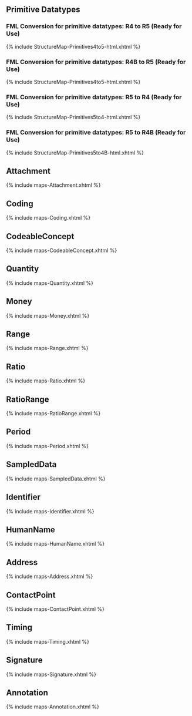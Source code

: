 
## Primitive Datatypes

### FML Conversion for primitive datatypes: R4 to R5 (Ready for Use)

{% include StructureMap-Primitives4to5-html.xhtml %}

### FML Conversion for primitive datatypes: R4B to R5 (Ready for Use)

{% include StructureMap-Primitives4to5-html.xhtml %}

### FML Conversion for primitive datatypes: R5 to R4 (Ready for Use)

{% include StructureMap-Primitives5to4-html.xhtml %}

### FML Conversion for primitive datatypes: R5 to R4B (Ready for Use)

{% include StructureMap-Primitives5to4B-html.xhtml %}

## Attachment

{% include maps-Attachment.xhtml %}

## Coding

{% include maps-Coding.xhtml %}

## CodeableConcept

{% include maps-CodeableConcept.xhtml %}

## Quantity

{% include maps-Quantity.xhtml %}

## Money

{% include maps-Money.xhtml %}

## Range

{% include maps-Range.xhtml %}

## Ratio

{% include maps-Ratio.xhtml %}

## RatioRange

{% include maps-RatioRange.xhtml %}

## Period

{% include maps-Period.xhtml %}

## SampledData

{% include maps-SampledData.xhtml %}

## Identifier

{% include maps-Identifier.xhtml %}

## HumanName

{% include maps-HumanName.xhtml %}

## Address

{% include maps-Address.xhtml %}

## ContactPoint

{% include maps-ContactPoint.xhtml %}

## Timing

{% include maps-Timing.xhtml %}

## Signature

{% include maps-Signature.xhtml %}

## Annotation

{% include maps-Annotation.xhtml %}

